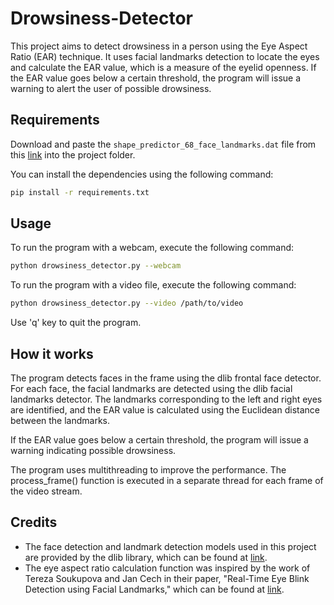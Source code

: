 # Drowsiness-Detector

This project aims to detect drowsiness in a person using the Eye Aspect Ratio (EAR) technique. It uses facial landmarks detection to locate the eyes and calculate the EAR value, which is a measure of the eyelid openness. If the EAR value goes below a certain threshold, the program will issue a warning to alert the user of possible drowsiness.

## Requirements

Download and paste the `shape_predictor_68_face_landmarks.dat` file from this [link](https://github.com/davisking/dlib-models/blob/master/shape_predictor_68_face_landmarks.dat.bz2) into the project folder.

You can install the dependencies using the following command:

```bash
pip install -r requirements.txt
```

## Usage

To run the program with a webcam, execute the following command:

```bash
python drowsiness_detector.py --webcam
```

To run the program with a video file, execute the following command:

```bash
python drowsiness_detector.py --video /path/to/video
```

Use 'q' key to quit the program.

## How it works

The program detects faces in the frame using the dlib frontal face detector. For each face, the facial landmarks are detected using the dlib facial landmarks detector. The landmarks corresponding to the left and right eyes are identified, and the EAR value is calculated using the Euclidean distance between the landmarks.

If the EAR value goes below a certain threshold, the program will issue a warning indicating possible drowsiness.

The program uses multithreading to improve the performance. The process_frame() function is executed in a separate thread for each frame of the video stream.


## Credits

* The face detection and landmark detection models used in this project are provided by the dlib library, which can be found at [link](http://dlib.net/).
* The eye aspect ratio calculation function was inspired by the work of Tereza Soukupova and Jan Cech in their paper, "Real-Time Eye Blink Detection using Facial Landmarks," which can be found at [link](https://vision.fe.uni-lj.si/cvww2016/proceedings/papers/05.pdf).
